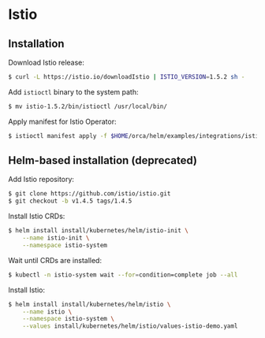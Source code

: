 # Istio

## Installation

Download Istio release:

```bash
$ curl -L https://istio.io/downloadIstio | ISTIO_VERSION=1.5.2 sh -
```

Add `istioctl` binary to the system path:

```bash
$ mv istio-1.5.2/bin/istioctl /usr/local/bin/
```

Apply manifest for Istio Operator:

```bash
$ istioctl manifest apply -f $HOME/orca/helm/examples/integrations/istio/orca-values.yaml
```

## Helm-based installation (deprecated)

Add Istio repository:

```bash
$ git clone https://github.com/istio/istio.git
$ git checkout -b v1.4.5 tags/1.4.5
```

Install Istio CRDs:

```bash
$ helm install install/kubernetes/helm/istio-init \
    --name istio-init \
    --namespace istio-system
```

Wait until CRDs are installed:

```bash
$ kubectl -n istio-system wait --for=condition=complete job --all
```

Install Istio:

```bash
$ helm install install/kubernetes/helm/istio \
    --name istio \
    --namespace istio-system \
    --values install/kubernetes/helm/istio/values-istio-demo.yaml
```
